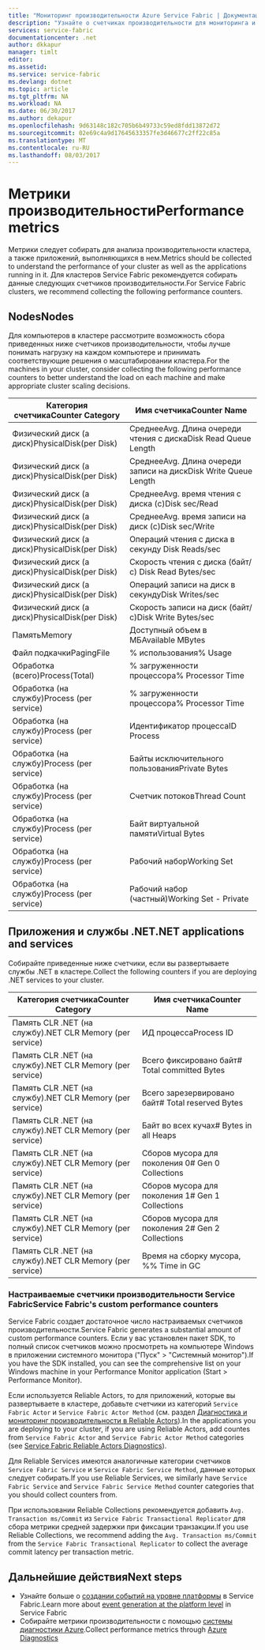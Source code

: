 ```yaml
---
title: "Мониторинг производительности Azure Service Fabric | Документация Майкрософт"
description: "Узнайте о счетчиках производительности для мониторинга и диагностики кластеров Azure Service Fabric."
services: service-fabric
documentationcenter: .net
author: dkkapur
manager: timlt
editor: 
ms.assetid: 
ms.service: service-fabric
ms.devlang: dotnet
ms.topic: article
ms.tgt_pltfrm: NA
ms.workload: NA
ms.date: 06/30/2017
ms.author: dekapur
ms.openlocfilehash: 9d63148c182c705b6b49733c59ed8fdd13872d72
ms.sourcegitcommit: 02e69c4a9d17645633357fe3d46677c2ff22c85a
ms.translationtype: MT
ms.contentlocale: ru-RU
ms.lasthandoff: 08/03/2017
---
```

# <a name="performance-metrics"></a><span data-ttu-id="cb177-103">Метрики производительности</span><span class="sxs-lookup"><span data-stu-id="cb177-103">Performance metrics</span></span>

<span data-ttu-id="cb177-104">Метрики следует собирать для анализа производительности кластера, а также приложений, выполняющихся в нем.</span><span class="sxs-lookup"><span data-stu-id="cb177-104">Metrics should be collected to understand the performance of your cluster as well as the applications running in it.</span></span> <span data-ttu-id="cb177-105">Для кластеров Service Fabric рекомендуется собирать данные следующих счетчиков производительности.</span><span class="sxs-lookup"><span data-stu-id="cb177-105">For Service Fabric clusters, we recommend collecting the following performance counters.</span></span>

## <a name="nodes"></a><span data-ttu-id="cb177-106">Nodes</span><span class="sxs-lookup"><span data-stu-id="cb177-106">Nodes</span></span>

<span data-ttu-id="cb177-107">Для компьютеров в кластере рассмотрите возможность сбора приведенных ниже счетчиков производительности, чтобы лучше понимать нагрузку на каждом компьютере и принимать соответствующие решения о масштабировании кластера.</span><span class="sxs-lookup"><span data-stu-id="cb177-107">For the machines in your cluster, consider collecting the following performance counters to better understand the load on each machine and make appropriate cluster scaling decisions.</span></span>

| <span data-ttu-id="cb177-108">Категория счетчика</span><span class="sxs-lookup"><span data-stu-id="cb177-108">Counter Category</span></span> | <span data-ttu-id="cb177-109">Имя счетчика</span><span class="sxs-lookup"><span data-stu-id="cb177-109">Counter Name</span></span> |
| --- | --- |
| <span data-ttu-id="cb177-110">Физический диск (а диск)</span><span class="sxs-lookup"><span data-stu-id="cb177-110">PhysicalDisk(per Disk)</span></span> | <span data-ttu-id="cb177-111">Среднее</span><span class="sxs-lookup"><span data-stu-id="cb177-111">Avg.</span></span> <span data-ttu-id="cb177-112">Длина очереди чтения с диска</span><span class="sxs-lookup"><span data-stu-id="cb177-112">Disk Read Queue Length</span></span> |
| <span data-ttu-id="cb177-113">Физический диск (а диск)</span><span class="sxs-lookup"><span data-stu-id="cb177-113">PhysicalDisk(per Disk)</span></span> | <span data-ttu-id="cb177-114">Среднее</span><span class="sxs-lookup"><span data-stu-id="cb177-114">Avg.</span></span> <span data-ttu-id="cb177-115">Длина очереди записи на диск</span><span class="sxs-lookup"><span data-stu-id="cb177-115">Disk Write Queue Length</span></span> |
| <span data-ttu-id="cb177-116">Физический диск (а диск)</span><span class="sxs-lookup"><span data-stu-id="cb177-116">PhysicalDisk(per Disk)</span></span> | <span data-ttu-id="cb177-117">Среднее</span><span class="sxs-lookup"><span data-stu-id="cb177-117">Avg.</span></span> <span data-ttu-id="cb177-118">время чтения с диска (с)</span><span class="sxs-lookup"><span data-stu-id="cb177-118">Disk sec/Read</span></span> |
| <span data-ttu-id="cb177-119">Физический диск (а диск)</span><span class="sxs-lookup"><span data-stu-id="cb177-119">PhysicalDisk(per Disk)</span></span> | <span data-ttu-id="cb177-120">Среднее</span><span class="sxs-lookup"><span data-stu-id="cb177-120">Avg.</span></span> <span data-ttu-id="cb177-121">время записи на диск (с)</span><span class="sxs-lookup"><span data-stu-id="cb177-121">Disk sec/Write</span></span> |
| <span data-ttu-id="cb177-122">Физический диск (а диск)</span><span class="sxs-lookup"><span data-stu-id="cb177-122">PhysicalDisk(per Disk)</span></span> | <span data-ttu-id="cb177-123">Операций чтения с диска в секунду </span><span class="sxs-lookup"><span data-stu-id="cb177-123">Disk Reads/sec</span></span> |
| <span data-ttu-id="cb177-124">Физический диск (а диск)</span><span class="sxs-lookup"><span data-stu-id="cb177-124">PhysicalDisk(per Disk)</span></span> | <span data-ttu-id="cb177-125">Скорость чтения с диска (байт/с) </span><span class="sxs-lookup"><span data-stu-id="cb177-125">Disk Read Bytes/sec</span></span> |
| <span data-ttu-id="cb177-126">Физический диск (а диск)</span><span class="sxs-lookup"><span data-stu-id="cb177-126">PhysicalDisk(per Disk)</span></span> | <span data-ttu-id="cb177-127">Операций записи на диск в секунду</span><span class="sxs-lookup"><span data-stu-id="cb177-127">Disk Writes/sec</span></span> |
| <span data-ttu-id="cb177-128">Физический диск (а диск)</span><span class="sxs-lookup"><span data-stu-id="cb177-128">PhysicalDisk(per Disk)</span></span> | <span data-ttu-id="cb177-129">Скорость записи на диск (байт/с)</span><span class="sxs-lookup"><span data-stu-id="cb177-129">Disk Write Bytes/sec</span></span> |
| <span data-ttu-id="cb177-130">Память</span><span class="sxs-lookup"><span data-stu-id="cb177-130">Memory</span></span> | <span data-ttu-id="cb177-131">Доступный объем в МБ</span><span class="sxs-lookup"><span data-stu-id="cb177-131">Available MBytes</span></span> |
| <span data-ttu-id="cb177-132">Файл подкачки</span><span class="sxs-lookup"><span data-stu-id="cb177-132">PagingFile</span></span> | <span data-ttu-id="cb177-133">% использования</span><span class="sxs-lookup"><span data-stu-id="cb177-133">% Usage</span></span> |
| <span data-ttu-id="cb177-134">Обработка (всего)</span><span class="sxs-lookup"><span data-stu-id="cb177-134">Process(Total)</span></span> | <span data-ttu-id="cb177-135">% загруженности процессора</span><span class="sxs-lookup"><span data-stu-id="cb177-135">% Processor Time</span></span> |
| <span data-ttu-id="cb177-136">Обработка (на службу)</span><span class="sxs-lookup"><span data-stu-id="cb177-136">Process (per service)</span></span> | <span data-ttu-id="cb177-137">% загруженности процессора</span><span class="sxs-lookup"><span data-stu-id="cb177-137">% Processor Time</span></span> |
| <span data-ttu-id="cb177-138">Обработка (на службу)</span><span class="sxs-lookup"><span data-stu-id="cb177-138">Process (per service)</span></span> | <span data-ttu-id="cb177-139">Идентификатор процесса</span><span class="sxs-lookup"><span data-stu-id="cb177-139">ID Process</span></span> |
| <span data-ttu-id="cb177-140">Обработка (на службу)</span><span class="sxs-lookup"><span data-stu-id="cb177-140">Process (per service)</span></span> | <span data-ttu-id="cb177-141">Байты исключительного пользования</span><span class="sxs-lookup"><span data-stu-id="cb177-141">Private Bytes</span></span> |
| <span data-ttu-id="cb177-142">Обработка (на службу)</span><span class="sxs-lookup"><span data-stu-id="cb177-142">Process (per service)</span></span> | <span data-ttu-id="cb177-143">Счетчик потоков</span><span class="sxs-lookup"><span data-stu-id="cb177-143">Thread Count</span></span> |
| <span data-ttu-id="cb177-144">Обработка (на службу)</span><span class="sxs-lookup"><span data-stu-id="cb177-144">Process (per service)</span></span> | <span data-ttu-id="cb177-145">Байт виртуальной памяти</span><span class="sxs-lookup"><span data-stu-id="cb177-145">Virtual Bytes</span></span> |
| <span data-ttu-id="cb177-146">Обработка (на службу)</span><span class="sxs-lookup"><span data-stu-id="cb177-146">Process (per service)</span></span> | <span data-ttu-id="cb177-147">Рабочий набор</span><span class="sxs-lookup"><span data-stu-id="cb177-147">Working Set</span></span> |
| <span data-ttu-id="cb177-148">Обработка (на службу)</span><span class="sxs-lookup"><span data-stu-id="cb177-148">Process (per service)</span></span> | <span data-ttu-id="cb177-149">Рабочий набор (частный)</span><span class="sxs-lookup"><span data-stu-id="cb177-149">Working Set - Private</span></span> |

## <a name="net-applications-and-services"></a><span data-ttu-id="cb177-150">Приложения и службы .NET</span><span class="sxs-lookup"><span data-stu-id="cb177-150">.NET applications and services</span></span>

<span data-ttu-id="cb177-151">Собирайте приведенные ниже счетчики, если вы развертываете службы .NET в кластере.</span><span class="sxs-lookup"><span data-stu-id="cb177-151">Collect the following counters if you are deploying .NET services to your cluster.</span></span> 

| <span data-ttu-id="cb177-152">Категория счетчика</span><span class="sxs-lookup"><span data-stu-id="cb177-152">Counter Category</span></span> | <span data-ttu-id="cb177-153">Имя счетчика</span><span class="sxs-lookup"><span data-stu-id="cb177-153">Counter Name</span></span> |
| --- | --- |
| <span data-ttu-id="cb177-154">Память CLR .NET (на службу)</span><span class="sxs-lookup"><span data-stu-id="cb177-154">.NET CLR Memory (per service)</span></span> | <span data-ttu-id="cb177-155">ИД процесса</span><span class="sxs-lookup"><span data-stu-id="cb177-155">Process ID</span></span> |
| <span data-ttu-id="cb177-156">Память CLR .NET (на службу)</span><span class="sxs-lookup"><span data-stu-id="cb177-156">.NET CLR Memory (per service)</span></span> | <span data-ttu-id="cb177-157">Всего фиксировано байт</span><span class="sxs-lookup"><span data-stu-id="cb177-157"># Total committed Bytes</span></span> |
| <span data-ttu-id="cb177-158">Память CLR .NET (на службу)</span><span class="sxs-lookup"><span data-stu-id="cb177-158">.NET CLR Memory (per service)</span></span> | <span data-ttu-id="cb177-159">Всего зарезервировано байт</span><span class="sxs-lookup"><span data-stu-id="cb177-159"># Total reserved Bytes</span></span> |
| <span data-ttu-id="cb177-160">Память CLR .NET (на службу)</span><span class="sxs-lookup"><span data-stu-id="cb177-160">.NET CLR Memory (per service)</span></span> | <span data-ttu-id="cb177-161">Байт во всех кучах</span><span class="sxs-lookup"><span data-stu-id="cb177-161"># Bytes in all Heaps</span></span> |
| <span data-ttu-id="cb177-162">Память CLR .NET (на службу)</span><span class="sxs-lookup"><span data-stu-id="cb177-162">.NET CLR Memory (per service)</span></span> | <span data-ttu-id="cb177-163">Сборов мусора для поколения 0</span><span class="sxs-lookup"><span data-stu-id="cb177-163"># Gen 0 Collections</span></span> |
| <span data-ttu-id="cb177-164">Память CLR .NET (на службу)</span><span class="sxs-lookup"><span data-stu-id="cb177-164">.NET CLR Memory (per service)</span></span> | <span data-ttu-id="cb177-165">Сборов мусора для поколения 1</span><span class="sxs-lookup"><span data-stu-id="cb177-165"># Gen 1 Collections</span></span> |
| <span data-ttu-id="cb177-166">Память CLR .NET (на службу)</span><span class="sxs-lookup"><span data-stu-id="cb177-166">.NET CLR Memory (per service)</span></span> | <span data-ttu-id="cb177-167">Сборов мусора для поколения 2</span><span class="sxs-lookup"><span data-stu-id="cb177-167"># Gen 2 Collections</span></span> |
| <span data-ttu-id="cb177-168">Память CLR .NET (на службу)</span><span class="sxs-lookup"><span data-stu-id="cb177-168">.NET CLR Memory (per service)</span></span> | <span data-ttu-id="cb177-169">Время на сборку мусора, %</span><span class="sxs-lookup"><span data-stu-id="cb177-169">% Time in GC</span></span> |

### <a name="service-fabrics-custom-performance-counters"></a><span data-ttu-id="cb177-170">Настраиваемые счетчики производительности Service Fabric</span><span class="sxs-lookup"><span data-stu-id="cb177-170">Service Fabric's custom performance counters</span></span>

<span data-ttu-id="cb177-171">Service Fabric создает достаточное число настраиваемых счетчиков производительности.</span><span class="sxs-lookup"><span data-stu-id="cb177-171">Service Fabric generates a substantial amount of custom performance counters.</span></span> <span data-ttu-id="cb177-172">Если у вас установлен пакет SDK, то полный список счетчиков можно просмотреть на компьютере Windows в приложении системного монитора ("Пуск" > "Системный монитор").</span><span class="sxs-lookup"><span data-stu-id="cb177-172">If you have the SDK installed, you can see the comprehensive list on your Windows machine in your Performance Monitor application (Start > Performance Monitor).</span></span> 

<span data-ttu-id="cb177-173">Если используется Reliable Actors, то для приложений, которые вы развертываете в кластере, добавьте счетчики из категорий `Service Fabric Actor` и `Service Fabric Actor Method` (см. раздел [Диагностика и мониторинг производительности в Reliable Actors](service-fabric-reliable-actors-diagnostics.md)).</span><span class="sxs-lookup"><span data-stu-id="cb177-173">In the applications you are deploying to your cluster, if you are using Reliable Actors, add countes from `Service Fabric Actor` and `Service Fabric Actor Method` categories (see [Service Fabric Reliable Actors Diagnostics](service-fabric-reliable-actors-diagnostics.md)).</span></span>

<span data-ttu-id="cb177-174">Для Reliable Services имеются аналогичные категории счетчиков `Service Fabric Service` и `Service Fabric Service Method`, данные которых следует собирать.</span><span class="sxs-lookup"><span data-stu-id="cb177-174">If you use Reliable Services, we similarly have `Service Fabric Service` and `Service Fabric Service Method` counter categories that you should collect counters from.</span></span> 

<span data-ttu-id="cb177-175">При использовании Reliable Collections рекомендуется добавить `Avg. Transaction ms/Commit` из `Service Fabric Transactional Replicator` для сбора метрики средней задержки при фиксации транзакции.</span><span class="sxs-lookup"><span data-stu-id="cb177-175">If you use Reliable Collections, we recommend adding the `Avg. Transaction ms/Commit` from the `Service Fabric Transactional Replicator` to collect the average commit latency per transaction metric.</span></span>


## <a name="next-steps"></a><span data-ttu-id="cb177-176">Дальнейшие действия</span><span class="sxs-lookup"><span data-stu-id="cb177-176">Next steps</span></span>

* <span data-ttu-id="cb177-177">Узнайте больше о [создании событий на уровне платформы](service-fabric-diagnostics-event-generation-infra.md) в Service Fabric.</span><span class="sxs-lookup"><span data-stu-id="cb177-177">Learn more about [event generation at the platform level](service-fabric-diagnostics-event-generation-infra.md) in Service Fabric</span></span>
* <span data-ttu-id="cb177-178">Собирайте метрики производительности с помощью [системы диагностики Azure](service-fabric-diagnostics-event-aggregation-wad.md).</span><span class="sxs-lookup"><span data-stu-id="cb177-178">Collect performance metrics through [Azure Diagnostics](service-fabric-diagnostics-event-aggregation-wad.md)</span></span>
